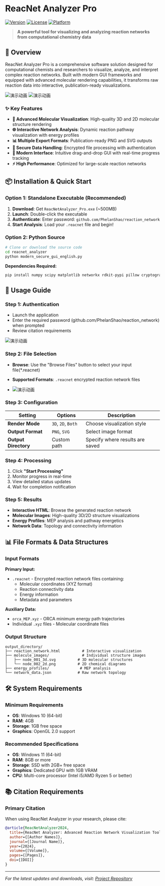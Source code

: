 # ReacNet Analyzer Pro

[![Version](https://img.shields.io/badge/version-2.0-blue.svg)](https://github.com/PhelanShao/reaction_network)
[![License](https://img.shields.io/badge/license-Citation%20Required-orange.svg)](#citation)
[![Platform](https://img.shields.io/badge/platform-Windows-lightgrey.svg)](#system-requirements)

> **A powerful tool for visualizing and analyzing reaction networks from computational chemistry data**

## 🎯 Overview

ReacNet Analyzer Pro is a comprehensive software solution designed for computational chemists and researchers to visualize, analyze, and interpret complex reaction networks. Built with modern GUI frameworks and equipped with advanced molecular rendering capabilities, it transforms raw reaction data into interactive, publication-ready visualizations.

![演示动画](https://github.com/PhelanShao/reaction_network/blob/main/reacnet/demo2.gif)
![演示动画](https://github.com/PhelanShao/reaction_network/blob/main/reacnet/demo3.gif)


### ✨ Key Features

- **🔬 Advanced Molecular Visualization**: High-quality 3D and 2D molecular structure rendering
- **🌐 Interactive Network Analysis**: Dynamic reaction pathway visualization with energy profiles
- **📊 Multiple Export Formats**: Publication-ready PNG and SVG outputs
- **🔐 Secure Data Handling**: Encrypted file processing with authentication
- **🎨 Modern Interface**: Intuitive drag-and-drop GUI with real-time progress tracking
- **⚡ High Performance**: Optimized for large-scale reaction networks

## 📦 Installation & Quick Start

### Option 1: Standalone Executable (Recommended)

1. **Download**: Get `ReacNetAnalyzer_Pro.exe` (~500MB)
2. **Launch**: Double-click the executable
3. **Authenticate**: Enter password: `github.com/PhelanShao/reaction_network`
4. **Start Analysis**: Load your `.reacnet` file and begin!

### Option 2: Python Source

```bash
# Clone or download the source code
cd reacnet_analyzer
python modern_secure_gui_english.py
```

**Dependencies Required:**
```bash
pip install numpy scipy matplotlib networkx rdkit-pypi pillow cryptography
```

## 🚀 Usage Guide

### Step 1: Authentication
- Launch the application
- Enter the required password (github.com/PhelanShao/reaction_network) when prompted
- Review citation requirements

![演示动画](https://github.com/PhelanShao/reaction_network/blob/main/reacnet/reacnet1.png)

### Step 2: File Selection
- **Browse**: Use the "Browse Files" button to select your input file(*.reacnet)
- **Supported Formats**: `.reacnet` encrypted reaction network files

- ![演示动画](https://github.com/PhelanShao/reaction_network/blob/main/reacnet/reacnet2.png)

### Step 3: Configuration
| Setting | Options | Description |
|---------|---------|-------------|
| **Render Mode** | `3D`, `2D`, `Both` | Choose visualization style |
| **Output Format** | `PNG`, `SVG` | Select image format |
| **Output Directory** | Custom path | Specify where results are saved |

### Step 4: Processing
1. Click **"Start Processing"**
2. Monitor progress in real-time
3. View detailed status updates
4. Wait for completion notification

### Step 5: Results
- **Interactive HTML**: Browse the generated reaction network
- **Molecular Images**: High-quality 3D/2D structure visualizations
- **Energy Profiles**: MEP analysis and pathway energetics
- **Network Data**: Topology and connectivity information

## 📊 File Formats & Data Structures

### Input Formats

**Primary Input:**
- `.reacnet` - Encrypted reaction network files containing:
  - Molecular coordinates (XYZ format)
  - Reaction connectivity data
  - Energy information
  - Metadata and parameters

**Auxiliary Data:**
- `orca_MEP.xyz` - ORCA minimum energy path trajectories
- Individual `.xyz` files - Molecular coordinate files

### Output Structure

```
output_directory/
├── reaction_network.html          # Interactive visualization
├── molecule_images/               # Individual structure images
│   ├── node_001_3d.svg          # 3D molecular structures
│   └── node_002_2d.png          # 2D chemical diagrams
├── energy_profiles/              # MEP analysis
└── network_data.json            # Raw network topology
```

## 🛠️ System Requirements

### Minimum Requirements
- **OS**: Windows 10 (64-bit)
- **RAM**: 4GB
- **Storage**: 1GB free space
- **Graphics**: OpenGL 2.0 support

### Recommended Specifications
- **OS**: Windows 11 (64-bit)
- **RAM**: 8GB or more
- **Storage**: SSD with 2GB+ free space
- **Graphics**: Dedicated GPU with 1GB VRAM
- **CPU**: Multi-core processor (Intel i5/AMD Ryzen 5 or better)


## 📚 Citation Requirements

### Primary Citation
When using ReacNet Analyzer in your research, please cite:

```bibtex
@article{ReacNetAnalyzer2024,
  title={ReacNet Analyzer: Advanced Reaction Network Visualization Tool},
  author={[Author Names]},
  journal={[Journal Name]},
  year={2024},
  volume={[Volume]},
  pages={[Pages]},
  doi={[DOI]}
}
```

---

*For the latest updates and downloads, visit: [Project Repository](https://github.com/PhelanShao/reaction_network)* 
